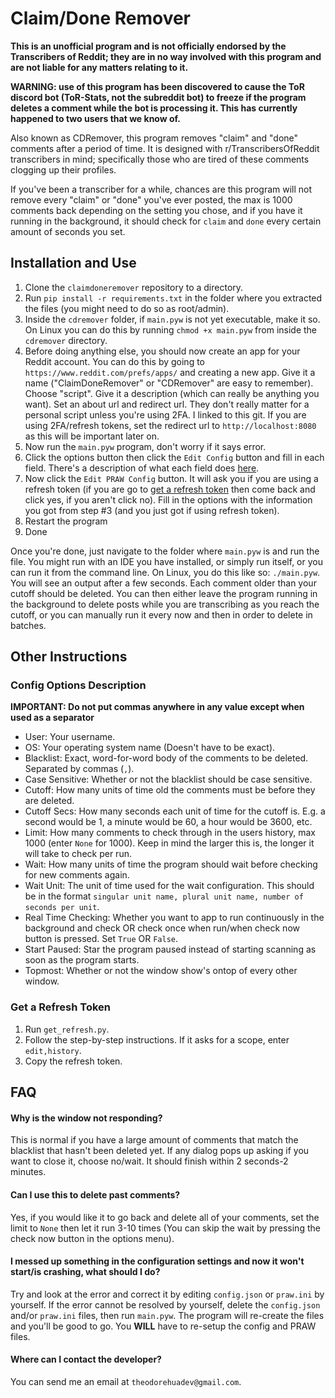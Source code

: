 # Claim/Done Remover

**This is an unofficial program and is not officially endorsed by the Transcribers of Reddit; they are in no way involved with this program and are not liable for any matters relating to it.**

**WARNING: use of this program has been discovered to cause the ToR discord bot (ToR-Stats, not the subreddit bot) to freeze if the program deletes a comment while the bot is processing it. This has currently happened to two users that we know of.**

Also known as CDRemover, this program removes "claim" and "done" comments after a period of time. It is designed with r/TranscribersOfReddit transcribers in mind; specifically those  who are tired of these comments clogging up their profiles.

If you've been a transcriber for a while, chances are this program will not remove every "claim" or "done" you've ever posted, the max is 1000 comments back depending on the setting you chose, and if you have it running in the background, it should check for `claim` and `done` every certain amount of seconds you set.

## Installation and Use

1. Clone the `claimdoneremover` repository to a directory.
2. Run `pip install -r requirements.txt` in the folder where you extracted the files (you might need to do so as root/admin).
3. Inside the `cdremover` folder, if `main.pyw` is not yet executable, make it so. On Linux you can do this by running `chmod +x main.pyw` from inside the `cdremover` directory.
4. Before doing anything else, you should now create an app for your Reddit account. You can do this by going to `https://www.reddit.com/prefs/apps/` and creating a new app. 
    Give it a name ("ClaimDoneRemover" or "CDRemover" are easy to remember).
    Choose "script". 
    Give it a description (which can really be anything you want).
    Set an about url and redirect url. They don't really matter for a personal script unless you're using 2FA. I linked to this git.
    If you are using 2FA/refresh tokens, set the redirect url to `http://localhost:8080` as this will be important later on.
5. Now run the `main.pyw` program, don't worry if it says error.
6. Click the options button then click the `Edit Config` button and fill in each field. There's a description of what each field does [here](#config-options-description).
7. Now click the `Edit PRAW Config` button. It will ask you if you are using a refresh token (if you are go to [get a refresh token](#get-a-refresh-token) then come back and click yes, if you aren't click no). Fill in the options with the information you got from step #3 (and you just got if using refresh token).
8. Restart the program
9. Done

Once you're done, just navigate to the folder where `main.pyw` is and run the file. You might run with an IDE you have installed, or simply run itself, or you can run it from the command line. On Linux, you do this like so: `./main.pyw`. You will see an output after a few seconds. Each comment older than your cutoff should be deleted. You can then either leave the program running in the background to delete posts while you are transcribing as you reach the cutoff, or you can manually run it every now and then in order to delete in batches.

## Other Instructions
### Config Options Description
**IMPORTANT: Do not put commas anywhere in any value except when used as a separator**
- User: Your username.
- OS: Your operating system name (Doesn't have to be exact).
- Blacklist: Exact, word-for-word body of the comments to be deleted. Separated by commas (`,`).
- Case Sensitive: Whether or not the blacklist should be case sensitive.
- Cutoff: How many units of time old the comments must be before they are deleted.
- Cutoff Secs: How many seconds each unit of time for the cutoff is. E.g. a second would be 1, a minute would be 60, a hour would be 3600, etc.
- Limit: How many comments to check through in the users history, max 1000 (enter `None` for 1000). Keep in mind the larger this is, the longer it will take to check per run.
- Wait: How many units of time the program should wait before checking for new comments again.
- Wait Unit: The unit of time used for the wait configuration. This should be in the format `singular unit name, plural unit name, number of seconds per unit`.
- Real Time Checking: Whether you want to app to run continuously in the background and check OR check once when run/when check now button is pressed. Set `True` OR `False`.
- Start Paused: Star the program paused instead of starting scanning as soon as the program starts.
- Topmost: Whether or not the window show's ontop of every other window.

### Get a Refresh Token
1. Run `get_refresh.py`.
2. Follow the step-by-step instructions. If it asks for a scope, enter `edit,history`.
3. Copy the refresh token.

## FAQ
#### Why is the window not responding?
This is normal if you have a large amount of comments that match the blacklist that hasn't been deleted yet. If any dialog pops up asking if you want to close it, choose no/wait. It should finish within 2 seconds-2 minutes.
#### Can I use this to delete past comments?
Yes, if you would like it to go back and delete all of your comments, set the limit to `None` then let it run 3-10 times (You can skip the wait by pressing the check now button in the options menu).
#### I messed up something in the configuration settings and now it won't start/is crashing, what should I do?
Try and look at the error and correct it by editing `config.json` or `praw.ini` by yourself. If the error cannot be resolved by yourself, delete the `config.json` and/or `praw.ini` files, then run `main.pyw`. The program will re-create the files and you'll be good to go. You **WILL** have to re-setup the config and PRAW files.
#### Where can I contact the developer?
You can send me an email at `theodorehuadev@gmail.com`.

